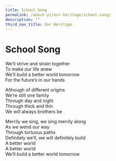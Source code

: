 ```yaml
---
title: School Song
permalink: /about-yi/our-heritage/school-song/
description: ""
third_nav_title: Our Heritage
---
```

# **School Song**

We’ll strive and strain together    
To make our life anew   
We’ll build a better world tomorrow   
For the future’s in our hands   

Although of different origins    
We’re still one family  
Through day and night   
Through thick and thin  
We will always brothers be    

Merrily we sing, we sing merrily along     
As we wend our way     
Through tortuous paths   
Definitely we’ll, we will definitely build   
A better world   
A better world   
We’ll build a better world tomorrow   